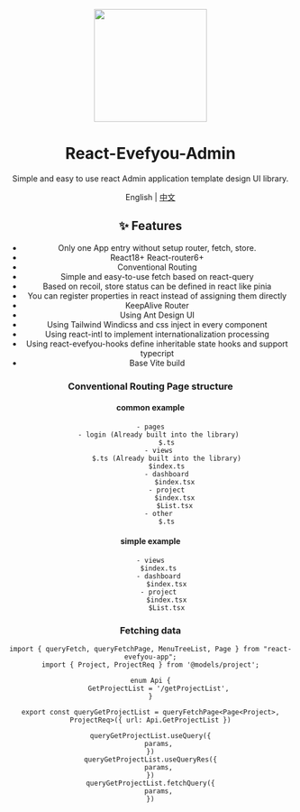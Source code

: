 <p align="center">
  <a href="https://ant.design">
    <img width="200" src="">
  </a>
</p>

<h1 align="center">React-Evefyou-Admin</h1>

<div align="center">

Simple and easy to use react Admin application template design UI library.

English | [中文](./README-zh_CN.md)

## ✨ Features

- Only one App entry without setup router, fetch, store.
- React18+ React-router6+
- Conventional Routing
- Simple and easy-to-use fetch based on react-query
- Based on recoil, store status can be defined in react like pinia
- You can register properties in react instead of assigning them directly
- KeepAlive Router
- Using Ant Design UI
- Using Tailwind Windicss and css inject in every component
- Using react-intl to implement internationalization processing
- Using react-evefyou-hooks define inheritable state hooks and support typecript
- Base Vite build

### Conventional Routing Page structure

#### common example

```
- pages
    - login (Already built into the library)
        $.ts
    - views
        $.ts (Already built into the library)
        $index.ts
        - dashboard
            $index.tsx
        - project
            $index.tsx
            $List.tsx
    - other
        $.ts
```

#### simple example

```
- views
    $index.ts
    - dashboard
        $index.tsx
    - project
        $index.tsx
        $List.tsx
```

### Fetching data

```
import { queryFetch, queryFetchPage, MenuTreeList, Page } from "react-evefyou-app";
import { Project, ProjectReq } from '@models/project';

enum Api {
    GetProjectList = '/getProjectList',
}

export const queryGetProjectList = queryFetchPage<Page<Project>, ProjectReq>({ url: Api.GetProjectList })

queryGetProjectList.useQuery({
    params,
})
queryGetProjectList.useQueryRes({
    params,
})
queryGetProjectList.fetchQuery({
    params,
})
```
